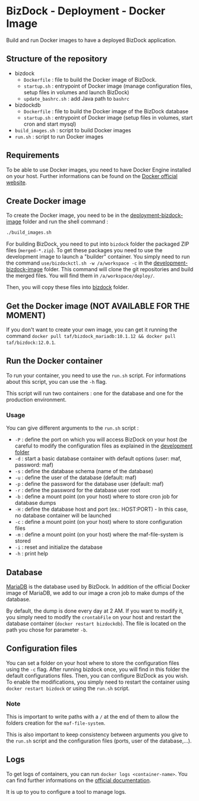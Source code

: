 # BizDock - Deployment - Docker Image

Build and run Docker images to have a deployed BizDock application.

## Structure of the repository

* bizdock
    * ```Dockerfile``` : file to build the Docker image of BizDock.
    * ```startup.sh``` : entrypoint of Docker image (manage configuration files, setup files in volumes and launch BizDock)
    * ```update_bashrc.sh``` : add Java path to ```bashrc```
* bizdockdb
    * ```Dockerfile``` : file to build the Docker image of the BizDock database
    * ```startup.sh``` : entrypoint of Docker image (setup files in volumes, start cron and start mysql)
* ```build_images.sh``` : script to build Docker images
* ```run.sh``` : script to run Docker images

## Requirements

To be able to use Docker images, you need to have Docker Engine installed on your host.
Further informations can be found on the [Docker official website](https://docs.docker.com/engine/installation/).

## Create Docker image

To create the Docker image, you need to be in the [deployment-bizdock-image](https://github.com/theAgileFactory/bizdock-docker/tree/master/deployment-bizdock-image) folder and run the shell command :

```sh
./build_images.sh
```

For building BizDock, you need to put into ```bizdock``` folder the packaged ZIP files (```merged-*.zip```). 
To get these packages you need to use the development image to launch a "builder" container.
You simply need to run the command ```use/bizdockctl.sh -w /a/workspace -c``` in the [development-bizdock-image](https://github.com/theAgileFactory/bizdock-docker/tree/master/development-bizdock-image) folder.
This command will clone the git repositories and build the merged files.
You will find them in ```/a/workspace/deploy/```.

Then, you will copy these files into [bizdock](https://github.com/theAgileFactory/bizdock-docker/tree/master/deployment-bizdock-image/bizdock) folder.


## Get the Docker image (NOT AVAILABLE FOR THE MOMENT)

If you don't want to create your own image, you can get it running the command ```docker pull taf/bizdock_mariadb:10.1.12 && docker pull taf/bizdock:12.0.1```.

## Run the Docker container

To run your container, you need to use the ```run.sh``` script.
For informations about this script, you can use the ```-h``` flag.

This script will run two containers : one for the database and one for the production environment.

### Usage

You can give different arguments to the ```run.sh``` script :

* ```-P``` : define the port on which you will access BizDock on your host (be careful to modify the configuration files as explained in the [development folder](https://github.com/theAgileFactory/bizdock-docker/blob/master/development-bizdock-image/README.md)
* ```-d``` : start a basic database container with default options (user: maf, password: maf)
* ```-s``` : define the database schema (name of the database)
* ```-u``` : define the user of the database (default: maf)
* ```-p``` : define the password for the database user (default: maf)
* ```-r``` : define the password for the database user root
* ```-b``` : define a mount point (on your host) where to store cron job for database dumps
* ```-H``` : define the database host and port (ex.: HOST:PORT) - In this case, no database container will be launched
* ```-c``` : define a mount point (on your host) where to store configuration files
* ```-m``` : define a mount point (on your host) where the maf-file-system is stored
* ```-i``` : reset and initialize the database
* ```-h``` : print help

## Database

[MariaDB](https://mariadb.org/) is the database used by BizDock.
In addition of the official Docker image of MariaDB, we add to our image a cron job to make dumps of the database.

By default, the dump is done every day at 2 AM.
If you want to modify it, you simply need to modify the ```crontabFile``` on your host and restart the database container (```docker restart bizdockdb```).
The file is located on the path you chose for parameter ```-b```.

## Configuration files

You can set a folder on your host where to store the configuration files using the ```-c``` flag.
After running bizdock once, you will find in this folder the default configurations files.
Then, you can configure BizDock as you wish.
To enable the modifications, you simply need to restart the container using ```docker restart bizdock``` or using the ```run.sh``` script.

### Note

This is important to write paths with a ```/``` at the end of them to allow the folders creation for the ```maf-file-system```.

This is also important to keep consistency between arguments you give to the ```run.sh``` script and the configuration files (ports, user of the database,...).

## Logs

To get logs of containers, you can run ```docker logs <container-name>```.
You can find further informations on the [official documentation](https://docs.docker.com/engine/reference/commandline/logs/).

It is up to you to configure a tool to manage logs.
